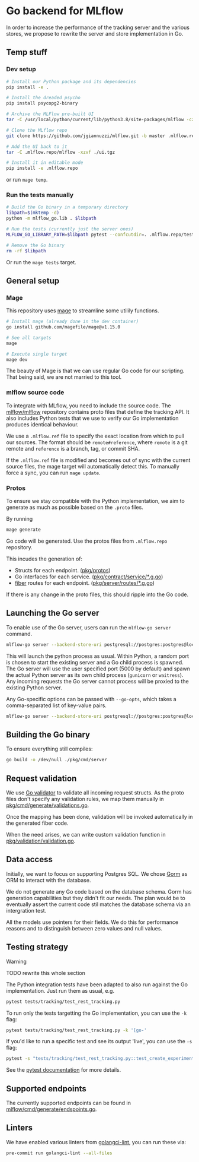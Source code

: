 # Go backend for MLflow

In order to increase the performance of the tracking server and the various stores, we propose to rewrite the server and store implementation in Go.

## Temp stuff

### Dev setup

```bash
# Install our Python package and its dependencies
pip install -e .

# Install the dreaded psycho
pip install psycopg2-binary

# Archive the MLFlow pre-built UI
tar -C /usr/local/python/current/lib/python3.8/site-packages/mlflow -czvf ./ui.tgz ./server/js/build

# Clone the MLflow repo
git clone https://github.com/jgiannuzzi/mlflow.git -b master .mlflow.repo

# Add the UI back to it
tar -C .mlflow.repo/mlflow -xzvf ./ui.tgz

# Install it in editable mode
pip install -e .mlflow.repo
```

or run `mage temp`.

### Run the tests manually

```bash
# Build the Go binary in a temporary directory
libpath=$(mktemp -d)
python -m mlflow_go.lib . $libpath

# Run the tests (currently just the server ones)
MLFLOW_GO_LIBRARY_PATH=$libpath pytest --confcutdir=. .mlflow.repo/tests/tracking/test_rest_tracking.py .mlflow.repo/tests/tracking/test_model_registry.py

# Remove the Go binary
rm -rf $libpath
```

Or run the `mage tests` target.

## General setup

### Mage

This repository uses [mage](https://magefile.org/) to streamline some utilily functions.

```bash
# Install mage (already done in the dev container)
go install github.com/magefile/mage@v1.15.0

# See all targets
mage

# Execute single target
mage dev
```

The beauty of Mage is that we can use regular Go code for our scripting.  
That being said, we are not married to this tool.

### mlflow source code

To integrate with MLflow, you need to include the source code. The [mlflow/mlflow](https://github.com/mlflow/mlflow/) repository contains proto files that define the tracking API. It also includes Python tests that we use to verify our Go implementation produces identical behaviour.

We use a `.mlflow.ref` file to specify the exact location from which to pull our sources. The format should be `remote#reference`, where `remote` is a git remote and `reference` is a branch, tag, or commit SHA.

If the `.mlflow.ref` file is modified and becomes out of sync with the current source files, the mage target will automatically detect this. To manually force a sync, you can run `mage update`.

### Protos

To ensure we stay compatible with the Python implementation, we aim to generate as much as possible based on the `.proto` files.

By running 

```bash
mage generate
```

Go code will be generated. Use the protos files from `.mlflow.repo` repository.

This incudes the generation of:

- Structs for each endpoint. ([pkg/protos](./protos/service.pb.go))
- Go interfaces for each service. ([pkg/contract/service/*.g.go](./contract/service/tracking.g.go))
- [fiber](https://gofiber.io/) routes for each endpoint. ([pkg/server/routes/*.g.go](./server/routes/tracking.g.go))

If there is any change in the proto files, this should ripple into the Go code.

## Launching the Go server

To enable use of the Go server, users can run the `mlflow-go server` command.

```bash
mlflow-go server --backend-store-uri postgresql://postgres:postgres@localhost:5432/postgres
```

This will launch the python process as usual. Within Python, a random port is chosen to start the existing server and a Go child process is spawned. The Go server will use the user specified port (5000 by default) and spawn the actual Python server as its own child process (`gunicorn` or `waitress`).
Any incoming requests the Go server cannot process will be proxied to the existing Python server.

Any Go-specific options can be passed with `--go-opts`, which takes a comma-separated list of key-value pairs.

```bash
mlflow-go server --backend-store-uri postgresql://postgres:postgres@localhost:5432/postgres --go-opts log_level=debug,shutdown_timeout=5s
```

## Building the Go binary

To ensure everything still compiles:

```bash
go build -o /dev/null ./pkg/cmd/server
```

## Request validation

We use [Go validator](https://github.com/go-playground/validator) to validate all incoming request structs.
As the proto files don't specify any validation rules, we map them manually in [pkg/cmd/generate/validations.go](./cmd/generate/validations.go).

Once the mapping has been done, validation will be invoked automatically in the generated fiber code.

When the need arises, we can write custom validation function in [pkg/validation/validation.go](./validation/validation.go).

## Data access

Initially, we want to focus on supporting Postgres SQL. We chose [Gorm](https://gorm.io/) as ORM to interact with the database.

We do not generate any Go code based on the database schema. Gorm has generation capabilities but they didn't fit our needs. The plan would be to eventually assert the current code stil matches the database schema via an intergration test.

All the models use pointers for their fields. We do this for performance reasons and to distinguish between zero values and null values.

## Testing strategy

> [!WARNING]
> TODO rewrite this whole section

The Python integration tests have been adapted to also run against the Go implementation. Just run them as usual, e.g.

```bash
pytest tests/tracking/test_rest_tracking.py
```

To run only the tests targetting the Go implementation, you can use the `-k` flag:

```bash
pytest tests/tracking/test_rest_tracking.py -k '[go-'
```

If you'd like to run a specific test and see its output 'live', you can use the `-s` flag:

```bash
pytest -s "tests/tracking/test_rest_tracking.py::test_create_experiment_validation[go-postgresql]"
```

See the [pytest documentation](https://docs.pytest.org/en/8.2.x/how-to/usage.html#specifying-which-tests-to-run) for more details.

## Supported endpoints

The currently supported endpoints can be found in [mlflow/cmd/generate/endspoints.go](./cmd/generate/endspoints.go).

## Linters

We have enabled various linters from [golangci-lint](https://golangci-lint.run/), you can run these via:

```bash
pre-commit run golangci-lint --all-files
```

